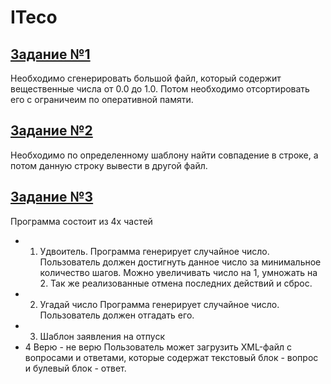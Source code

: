 # ITeco

## [Задание №1](https://github.com/m3nf1s/ITeco/tree/master/TestTasks/Task_First)
Необходимо сгенерировать большой файл, который содержит вещественные числа от 0.0 до 1.0. Потом необходимо отсортировать его с ограничеим по оперативной памяти.

## [Задание №2](https://github.com/m3nf1s/ITeco/tree/master/TestTasks/Task_Second)
Необходимо по определенному шаблону найти совпадение в строке, а потом данную строку вывести в другой файл.

## [Задание №3](https://github.com/m3nf1s/ITeco/tree/master/FirstQt)
Программа состоит из 4х частей
* 1. Удвоитель.
Программа генерирует случайное число. Пользователь должен достигнуть данное число за минимальное количество шагов.
Можно увеличивать число на 1, умножать на 2. Так же реализованные отмена последних действий и сброс.
* 2. Угадай число
Программа генерирует случайное число. Пользователь должен отгадать его.
* 3. Шаблон заявления на отпуск
* 4 Верю - не верю
Пользователь может загрузить XML-файл с вопросами и ответами, которые содержат текстовый блок - вопрос и булевый блок - ответ.

